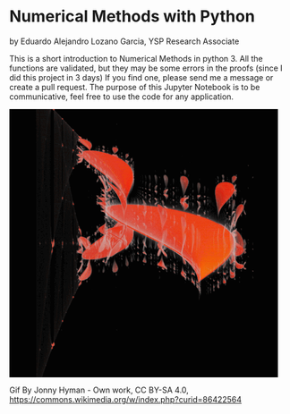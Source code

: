 # Numerical Methods with Python
by Eduardo Alejandro Lozano Garcia, YSP Research Associate

This is a short introduction to Numerical Methods in python 3. All the functions are validated, but they may be some errors in the proofs (since I did this project in 3 days) If you find one, please send me a message or create a pull request. The purpose of this Jupyter Notebook is to be communicative, feel free to use the code for any application.

<img align="center" width="480"  src="https://github.com/Ale9806/The_logistic_equation/blob/master/images/480px-Logistic_Map_Bifurcations_Underneath_Mandelbrot_Set.gif">

 Gif By Jonny Hyman - Own work, CC BY-SA 4.0, https://commons.wikimedia.org/w/index.php?curid=86422564
